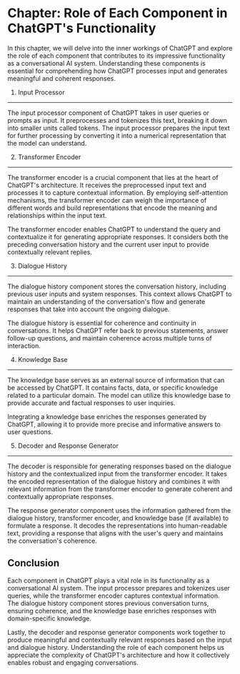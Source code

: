 Chapter: Role of Each Component in ChatGPT's Functionality
==========================================================

In this chapter, we will delve into the inner workings of ChatGPT and explore the role of each component that contributes to its impressive functionality as a conversational AI system. Understanding these components is essential for comprehending how ChatGPT processes input and generates meaningful and coherent responses.

1. Input Processor
------------------

The input processor component of ChatGPT takes in user queries or prompts as input. It preprocesses and tokenizes this text, breaking it down into smaller units called tokens. The input processor prepares the input text for further processing by converting it into a numerical representation that the model can understand.

2. Transformer Encoder
----------------------

The transformer encoder is a crucial component that lies at the heart of ChatGPT's architecture. It receives the preprocessed input text and processes it to capture contextual information. By employing self-attention mechanisms, the transformer encoder can weigh the importance of different words and build representations that encode the meaning and relationships within the input text.

The transformer encoder enables ChatGPT to understand the query and contextualize it for generating appropriate responses. It considers both the preceding conversation history and the current user input to provide contextually relevant replies.

3. Dialogue History
-------------------

The dialogue history component stores the conversation history, including previous user inputs and system responses. This context allows ChatGPT to maintain an understanding of the conversation's flow and generate responses that take into account the ongoing dialogue.

The dialogue history is essential for coherence and continuity in conversations. It helps ChatGPT refer back to previous statements, answer follow-up questions, and maintain coherence across multiple turns of interaction.

4. Knowledge Base
-----------------

The knowledge base serves as an external source of information that can be accessed by ChatGPT. It contains facts, data, or specific knowledge related to a particular domain. The model can utilize this knowledge base to provide accurate and factual responses to user inquiries.

Integrating a knowledge base enriches the responses generated by ChatGPT, allowing it to provide more precise and informative answers to user questions.

5. Decoder and Response Generator
---------------------------------

The decoder is responsible for generating responses based on the dialogue history and the contextualized input from the transformer encoder. It takes the encoded representation of the dialogue history and combines it with relevant information from the transformer encoder to generate coherent and contextually appropriate responses.

The response generator component uses the information gathered from the dialogue history, transformer encoder, and knowledge base (if available) to formulate a response. It decodes the representations into human-readable text, providing a response that aligns with the user's query and maintains the conversation's coherence.

Conclusion
----------

Each component in ChatGPT plays a vital role in its functionality as a conversational AI system. The input processor prepares and tokenizes user queries, while the transformer encoder captures contextual information. The dialogue history component stores previous conversation turns, ensuring coherence, and the knowledge base enriches responses with domain-specific knowledge.

Lastly, the decoder and response generator components work together to produce meaningful and contextually relevant responses based on the input and dialogue history. Understanding the role of each component helps us appreciate the complexity of ChatGPT's architecture and how it collectively enables robust and engaging conversations.
